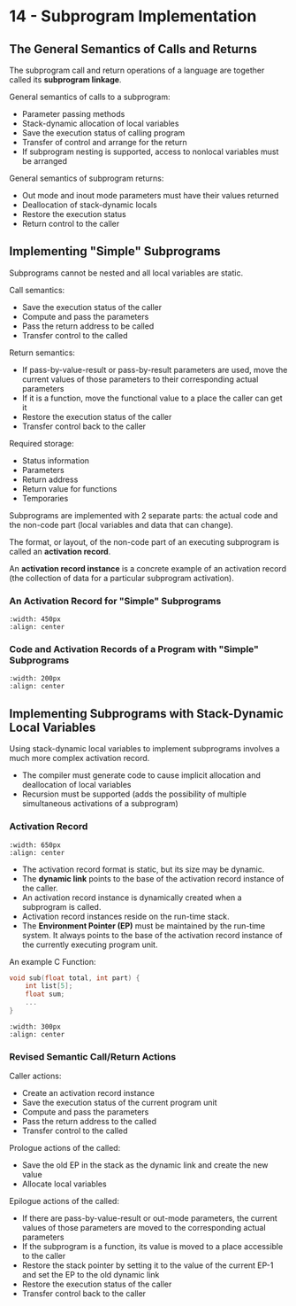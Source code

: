 # 14 - Subprogram Implementation

## The General Semantics of Calls and Returns

The subprogram call and return operations of a language are together called its **subprogram linkage**.

General semantics of calls to a subprogram:
- Parameter passing methods
- Stack-dynamic allocation of local variables
- Save the execution status of calling program
- Transfer of control and arrange for the return
- If subprogram nesting is supported, access to nonlocal variables must be arranged

General semantics of subprogram returns:
- Out mode and inout mode parameters must have their values returned
- Deallocation of stack-dynamic locals
- Restore the execution status
- Return control to the caller

## Implementing "Simple" Subprograms

Subprograms cannot be nested and all local variables are static.

Call semantics:
- Save the execution status of the caller
- Compute and pass the parameters
- Pass the return address to be called
- Transfer control to the called

Return semantics:
- If pass-by-value-result or pass-by-result parameters are used, move the current values of those parameters to their corresponding actual parameters
- If it is a function, move the functional value to a place the caller can get it
- Restore the execution status of the caller
- Transfer control back to the caller

Required storage:
- Status information
- Parameters
- Return address
- Return value for functions
- Temporaries

Subprograms are implemented with 2 separate parts: the actual code and the non-code part (local variables and data that can change).

The format, or layout, of the non-code part of an executing subprogram is called an **activation record**.

An **activation record instance** is a concrete example of an activation record (the collection of data for a particular subprogram activation).

### An Activation Record for "Simple" Subprograms

```{image} images/activation-record-simple.png
:width: 450px
:align: center
```

### Code and Activation Records of a Program with "Simple" Subprograms

```{image} images/code-activation-record.png
:width: 200px
:align: center
```

## Implementing Subprograms with Stack-Dynamic Local Variables

Using stack-dynamic local variables to implement subprograms involves a much more complex activation record.
- The compiler must generate code to cause implicit allocation and deallocation of local variables
- Recursion must be supported (adds the possibility of multiple simultaneous activations of a subprogram)

### Activation Record

```{image} images/stack-dynamic-activation-record.png
:width: 650px
:align: center
```

- The activation record format is static, but its size may be dynamic.
- The **dynamic link** points to the base of the activation record instance of the caller.
- An activation record instance is dynamically created when a subprogram is called.
- Activation record instances reside on the run-time stack.
- The **Environment Pointer (EP)** must be maintained by the run-time system. It always points to the base of the activation record instance of the currently executing program unit.

An example C Function:

```C
void sub(float total, int part) {
    int list[5];
    float sum;
    ...
}
```

```{image} images/c-activation-record.jpg
:width: 300px
:align: center
```

### Revised Semantic Call/Return Actions

Caller actions:
- Create an activation record instance
- Save the execution status of the current program unit
- Compute and pass the parameters
- Pass the return address to the called
- Transfer control to the called

Prologue actions of the called:
- Save the old EP in the stack as the dynamic link and create the new value
- Allocate local variables

Epilogue actions of the called:
- If there are pass-by-value-result or out-mode parameters, the current values of those parameters are moved to the corresponding actual parameters
- If the subprogram is a function, its value is moved to a place accessible to the caller
- Restore the stack pointer by setting it to the value of the current EP-1 and set the EP to the old dynamic link
- Restore the execution status of the caller
- Transfer control back to the caller
